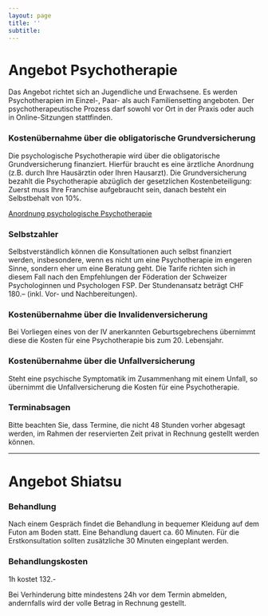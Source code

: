 ```yaml
---
layout: page
title: ''
subtitle:
---
```

# Angebot Psychotherapie
Das Angebot richtet sich an Jugendliche und Erwachsene. Es werden Psychotherapien im Einzel-, Paar- als auch Familiensetting angeboten. Der psychotherapeutische Prozess darf sowohl vor Ort in der Praxis oder auch in Online-Sitzungen stattfinden.


### Kostenübernahme über die obligatorische Grundversicherung
Die psychologische Psychotherapie wird über die obligatorische Grundversicherung finanziert. Hierfür braucht es eine ärztliche Anordnung (z.B. durch Ihre Hausärztin oder Ihren Hausarzt). Die Grundversicherung bezahlt die Psychotherapie abzüglich der gesetzlichen Kostenbeteiligung: Zuerst muss Ihre Franchise aufgebraucht sein, danach besteht ein Selbstbehalt von 10%.

<a href="https://sbap.ch/wp-content/uploads/2023/08/anordnung_psychologische_psychotherapie_version_1.0_de_0.pdf" class="button button--large">Anordnung psychologische Psychotherapie</a>

### Selbstzahler
Selbstverständlich können die Konsultationen auch selbst finanziert werden, insbesondere, wenn es nicht um eine Psychotherapie im engeren Sinne, sondern eher um eine Beratung geht. Die Tarife richten sich in diesem Fall nach den Empfehlungen der Föderation der Schweizer Psychologinnen und Psychologen FSP. Der Stundenansatz beträgt CHF 180.– (inkl. Vor- und Nachbereitungen).

### Kostenübernahme über die Invalidenversicherung
Bei Vorliegen eines von der IV anerkannten Geburtsgebrechens übernimmt diese die Kosten für eine Psychotherapie bis zum 20. Lebensjahr.

### Kostenübernahme über die Unfallversicherung
Steht eine psychische Symptomatik im Zusammenhang mit einem Unfall, so übernimmt die Unfallversicherung die Kosten für eine Psychotherapie.

### Terminabsagen
Bitte beachten Sie, dass Termine, die nicht 48 Stunden vorher abgesagt werden, im Rahmen der reservierten Zeit privat in Rechnung gestellt werden können.

---
# Angebot Shiatsu

### Behandlung

Nach einem Gespräch findet die Behandlung in bequemer Kleidung auf dem Futon am Boden statt. Eine Behandlung dauert ca. 60 Minuten. Für die Erstkonsultation sollten zusätzliche 30 Minuten eingeplant werden.

### Behandlungskosten

1h kostet 132.-

Bei Verhinderung bitte mindestens 24h vor dem Termin abmelden, andernfalls wird der volle Betrag in Rechnung gestellt.
